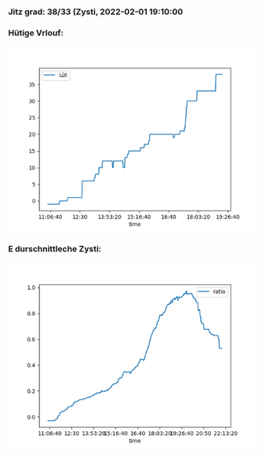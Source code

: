 ### Jitz grad: 38/33 (Zysti, 2022-02-01 19:10:00

### Hütige Vrlouf:
![Graph](Today.png)

### E durschnittleche Zysti:
![Graph](Zysti.png)